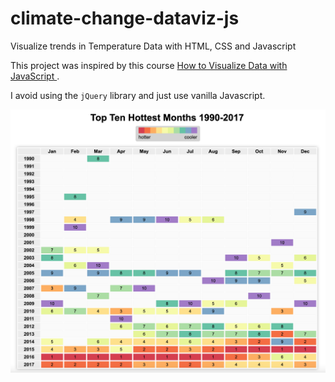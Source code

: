 # climate-change-dataviz-js
Visualize trends in Temperature Data with HTML, CSS and Javascript

This project was inspired by this course [How to Visualize Data with JavaScript
](https://www.udemy.com/course/how-to-visualize-data-with-javascript).

I avoid using the `jQuery` library and just use vanilla Javascript.

![final.png](assets/final.png)
